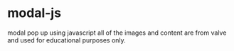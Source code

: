 # modal-js
modal pop up using javascript 
all of the images and content are from valve and used for educational purposes only.
